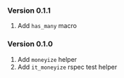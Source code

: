 ### Version 0.1.1

1. Add ```has_many``` macro

### Version 0.1.0

1. Add ```moneyize``` helper
1. Add ```it_moneyize``` rspec test helper 
